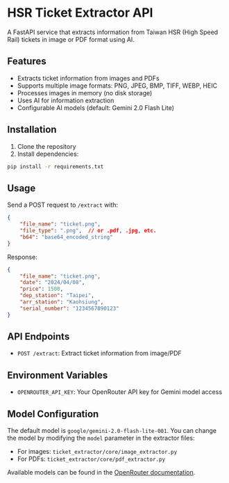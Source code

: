 # HSR Ticket Extractor API

A FastAPI service that extracts information from Taiwan HSR (High Speed Rail) tickets in image or PDF format using AI.

## Features

- Extracts ticket information from images and PDFs
- Supports multiple image formats: PNG, JPEG, BMP, TIFF, WEBP, HEIC
- Processes images in memory (no disk storage)
- Uses AI for information extraction
- Configurable AI models (default: Gemini 2.0 Flash Lite)

## Installation

1. Clone the repository
2. Install dependencies:
```bash
pip install -r requirements.txt
```

## Usage

Send a POST request to `/extract` with:
```json
{
    "file_name": "ticket.png",
    "file_type": ".png",  // or .pdf, .jpg, etc.
    "b64": "base64_encoded_string"
}
```

Response:
```json
{
    "file_name": "ticket.png",
    "date": "2024/04/08",
    "price": 1500,
    "dep_station": "Taipei",
    "arr_station": "Kaohsiung",
    "serial_number": "1234567890123"
}
```

## API Endpoints

- `POST /extract`: Extract ticket information from image/PDF

## Environment Variables

- `OPENROUTER_API_KEY`: Your OpenRouter API key for Gemini model access

## Model Configuration

The default model is `google/gemini-2.0-flash-lite-001`. You can change the model by modifying the `model` parameter in the extractor files:
- For images: `ticket_extractor/core/image_extractor.py`
- For PDFs: `ticket_extractor/core/pdf_extractor.py`

Available models can be found in the [OpenRouter documentation](https://openrouter.ai/docs). 